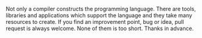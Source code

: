 Not only a compiler constructs the programming language.  There are tools, libraries and applications which support the language and they take many resources to create.  If you find an improvement point, bug or idea, pull request is always welcome.  None of them is too short.  Thanks in advance.
